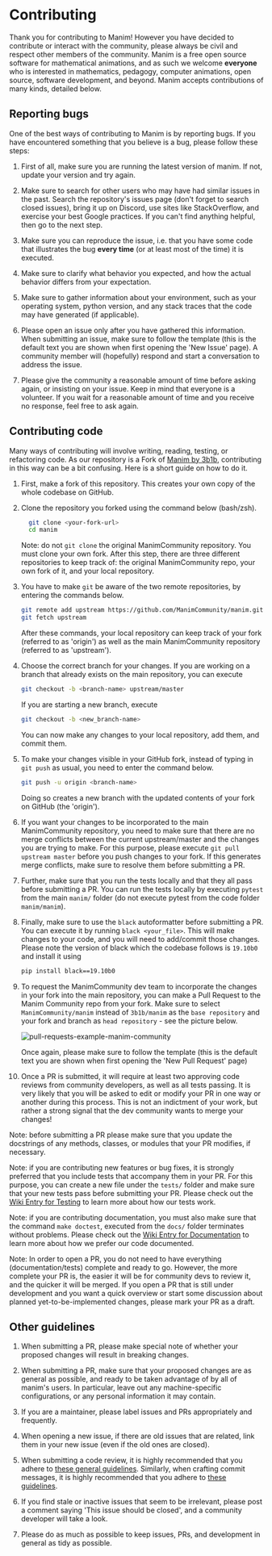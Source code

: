 # Contributing

Thank you for contributing to Manim!  However you have decided to contribute or
interact with the community, please always be civil and respect other members
of the community.  Manim is a free open source software for mathematical
animations, and as such we welcome **everyone** who is interested in
mathematics, pedagogy, computer animations, open source, software development,
and beyond.  Manim accepts contributions of many kinds, detailed below.


## Reporting bugs

One of the best ways of contributing to Manim is by reporting bugs.  If you
have encountered something that you believe is a bug, please follow these
steps:

1. First of all, make sure you are running the latest version of manim.  If
   not, update your version and try again.

2. Make sure to search for other users who may have had similar issues in the
   past.  Search the repository's issues page (don't forget to search closed
   issues), bring it up on Discord, use sites like StackOverflow, and exercise
   your best Google practices.  If you can't find anything helpful, then go to
   the next step.

3. Make sure you can reproduce the issue, i.e. that you have some code that
   illustrates the bug **every time** (or at least most of the time) it is
   executed.

4. Make sure to clarify what behavior you expected, and how the actual behavior
   differs from your expectation.

5. Make sure to gather information about your environment, such as your
   operating system, python version, and any stack traces that the code may
   have generated (if applicable).

4. Please open an issue only after you have gathered this information.  When
   submitting an issue, make sure to follow the template (this is the default
   text you are shown when first opening the 'New Issue' page).  A community
   member will (hopefully) respond and start a conversation to address the
   issue.

7. Please give the community a reasonable amount of time before asking again,
   or insisting on your issue.  Keep in mind that everyone is a volunteer.  If
   you wait for a reasonable amount of time and you receive no response, feel
   free to ask again.


## Contributing code

Many ways of contributing will involve writing, reading, testing, or
refactoring code.  As our repository is a Fork of [Manim by
3b1b](https://github.com/3b1b/manim), contributing in this way can be a bit
confusing.  Here is a short guide on how to do it.

1. First, make a fork of this repository.  This creates your own copy of the
   whole codebase on GitHub.

2. Clone the repository you forked using the command below (bash/zsh).

   ```sh
     git clone <your-fork-url>
     cd manim
   ```
	Note: do not `git clone` the original ManimCommunity repository.  You must
    clone your own fork.  After this step, there are three different
    repositories to keep track of: the original ManimCommunity repo, your own
    fork of it, and your local repository.

3. You have to make `git` be aware of the two remote repositories, by entering
   the commands below.

   ```sh
   git remote add upstream https://github.com/ManimCommunity/manim.git
   git fetch upstream
   ```

	After these commands, your local repository can keep track of your fork
    (referred to as 'origin') as well as the main ManimCommunity repository
    (referred to as 'upstream').

4. Choose the correct branch for your changes.  If you are working on a branch
   that already exists on the main repository, you can execute
   ```sh
   git checkout -b <branch-name> upstream/master
   ```

   If you are starting a new branch, execute
   ```sh
   git checkout -b <new_branch-name>
   ```

	You can now make any changes to your local repository, add them, and commit
   them.

5. To make your changes visible in your GitHub fork, instead of typing in `git
   push` as usual, you need to enter the command below.

   ```sh
   git push -u origin <branch-name>
   ```

   Doing so creates a new branch with the updated contents of your fork on
   GitHub (the 'origin').

6. If you want your changes to be incorporated to the main ManimCommunity
   repository, you need to make sure that there are no merge conflicts between
   the current upstream/master and the changes you are trying to make.  For
   this purpose, please execute `git pull upstream master` before you push
   changes to your fork.  If this generates merge conflicts, make sure to
   resolve them before submitting a PR.

7. Further, make sure that you run the tests locally and that they all pass
   before submitting a PR.  You can run the tests locally by executing `pytest`
   from the main `manim/` folder (do not execute pytest from the code folder
   `manim/manim`).

8. Finally, make sure to use the `black` autoformatter before submitting a PR.
   You can execute it by running `black <your_file>`.  This will make changes
   to your code, and you will need to add/commit those changes. Please note the
   version of black which the codebase follows is `19.10b0` and install it using
   ```sh
   pip install black==19.10b0
   ```

9. To request the ManimCommunity dev team to incorporate the changes in your
   fork into the main repository, you can make a Pull Request to the Manim
   Community repo from your fork. Make sure to select `ManimCommunity/manim`
   instead of `3b1b/manim` as the `base repository` and your fork and branch as
   `head repository` - see the picture below.

   ![pull-requests-example-manim-community](./_static/pull-requests.PNG)

	Once again, please make sure to follow the template (this is the default
    text you are shown when first opening the 'New Pull Request' page)

10. Once a PR is submitted, it will require at least two approving code
    reviews from community developers, as well as all tests passing.  It is
    very likely that you will be asked to edit or modify your PR in one way or
    another during this process.  This is not an indictment of your work, but
    rather a strong signal that the dev community wants to merge your changes!

Note: before submitting a PR please make sure that you update the docstrings of
any methods, classes, or modules that your PR modifies, if necessary.

Note: if you are contributing new features or bug fixes, it is strongly
preferred that you include tests that accompany them in your PR.  For this
purpose, you can create a new file under the `tests/` folder and make sure that
your new tests pass before submitting your PR. Please check out the [Wiki Entry
for Testing](https://github.com/ManimCommunity/manim/wiki/Testing) to learn
more about how our tests work.

Note: if you are contributing documentation, you must also make sure that the
command `make doctest`, executed from the `docs/` folder terminates without
problems. Please check out the [Wiki Entry for
Documentation](https://github.com/ManimCommunity/manim/wiki//Documentation-guidelines-(WIP))
to learn more about how we prefer our code documented.

Note: In order to open a PR, you do not need to have everything
(documentation/tests) complete and ready to go.  However, the more complete
your PR is, the easier it will be for community devs to review it, and the
quicker it will be merged.  If you open a PR that is still under development
and you want a quick overview or start some discussion about planned
yet-to-be-implemented changes, please mark your PR as a draft.


## Other guidelines

1. When submitting a PR, please make special note of whether your proposed
   changes will result in breaking changes.

2. When submitting a PR, make sure that your proposed changes are as general as
   possible, and ready to be taken advantage of by all of manim's users.  In
   particular, leave out any machine-specific configurations, or any personal
   information it may contain.

3. If you are a maintainer, please label issues and PRs appropriately and
   frequently.

4. When opening a new issue, if there are old issues that are related, link
   them in your new issue (even if the old ones are closed).

5. When submitting a code review, it is highly recommended that you adhere to
   [these general guidelines](https://conventionalcomments.org/).  Similarly,
   when crafting commit messages, it is highly recommended that you adhere to
   [these guidelines](https://www.conventionalcommits.org/en/v1.0.0/).

6. If you find stale or inactive issues that seem to be irrelevant, please post
   a comment saying 'This issue should be closed', and a community developer
   will take a look.

7. Please do as much as possible to keep issues, PRs, and development in
   general as tidy as possible.

